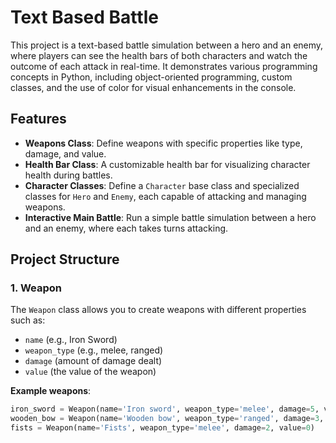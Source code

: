 # Text Based Battle

This project is a text-based battle simulation between a hero and an enemy, where players can see the health bars of both characters and watch the outcome of each attack in real-time. It demonstrates various programming concepts in Python, including object-oriented programming, custom classes, and the use of color for visual enhancements in the console.

## Features

- **Weapons Class**: Define weapons with specific properties like type, damage, and value.
- **Health Bar Class**: A customizable health bar for visualizing character health during battles.
- **Character Classes**: Define a `Character` base class and specialized classes for `Hero` and `Enemy`, each capable of attacking and managing weapons.
- **Interactive Main Battle**: Run a simple battle simulation between a hero and an enemy, where each takes turns attacking.

## Project Structure

### 1. Weapon
The `Weapon` class allows you to create weapons with different properties such as:
- `name` (e.g., Iron Sword)
- `weapon_type` (e.g., melee, ranged)
- `damage` (amount of damage dealt)
- `value` (the value of the weapon)

**Example weapons**:
```python
iron_sword = Weapon(name='Iron sword', weapon_type='melee', damage=5, value=10)
wooden_bow = Weapon(name='Wooden bow', weapon_type='ranged', damage=3, value=8)
fists = Weapon(name='Fists', weapon_type='melee', damage=2, value=0)
